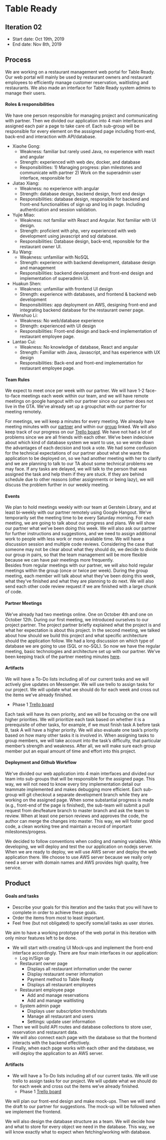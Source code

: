 # Table Ready


## Iteration 02

 * Start date: Oct 19th, 2019
 * End date: Nov 8th, 2019

## Process

We are working on a restaurant management web portal for Table Ready. Our web portal will mainly be used by restaurant owners and restaurant employees to efficiently manage customer reservation, waitlisting and restaurants. We also made an interface for Table Ready system admins to manage their users. 

#### Roles & responsibilities

We have one person responsible for managing project and communicating with partner. Then we divided our application into 4 main interfaces and assigned each pair a page to take care of. Each sub-group will be responsible for every element on the asssigned page including front-end, back-end and interaction with API/database. 

* Xiaohe Gong:
    * Weakness: familiar but rarely used Java, no experience with react and angular 
    * Strength: experienced with web dev, docker, and database
    * Responsibilities: 1) Managing progress: plan milestones and communicate with partner 2) Work on the superadmin user interface, responsible for 
* Jiatao Xiang:
    * Weakness: no experience with angular
    * Strength:  database design, backend design, front end design
    * Responsibilities: database design, responsible for backend and front-end functionalities of sign up and log in page. Including authentication and session validation. 
* Yujie Miao: 
    * Weakness: not familiar with React and Angular.  Not familiar with UI design.
    * Strength: proficient with php, very experienced with web development using javascript and sql database.
    * Responsibilities: Database design, back-end, reponsible for the restaurant owner UI.
* Xu Wang:
    * Weakness: unfamiliar with NoSQL
    * Strength: experience with backend development, database design and management
    * Responsibilities: backend development and front-end design and implementation of superadmin UI. 
* Huakun Shen:
    * Weakness: unfamiliar with frontend UI design
    * Strength: experience with databases, and frontend & backend web development
    * Responsibilities: app deployment on AWS, designing front-end and integrating backend database for the restaurant owner page. 
* Wenshuo Li:
    * Weakness: No web/database experience
    * Strength: experienced with UI design
    * Responsibilities: Front-end design and back-end implementation of restaurant employee page. 
* Lantao Cui: 
    * Weakness: No knowledge of database, React and angular
    * Strength: Familiar with Java, Javascript, and has experience with UX design
    * Responsibilities: Back-end and front-end  implementation for restaurant employee page. 

#### Team Rules

We expect to meet once per week with our partner. We will have 1-2 face-to-face meetings each week within our team, and we will have remote meetings on google hangout with our partner since our partner does not live in the GTA. We’ve already set up a groupchat with our partner for meeting remotely. 

For meetings, we will keep a minutes for every meeting. We already have meeting minutes with our [partner](https://docs.google.com/document/d/144cCnsJGDXGZDuQeKfe_9Xnur8x1ENCg_WSGpzylNng/edit?usp=sharing) and within our [group](https://docs.google.com/document/d/1LNuYeRcTlORE7JXlvPhqWXyxSPD5UxnJ7wrf9Af4M9E/edit?usp=sharing) linked.  We will also keep track of our progress on our [Trello board](https://trello.com/b/mTQ6buKm/phase-1). 
We have not had a lot of problems since we are all friends with each other. We’ve been indecisive about which kind of database system we want to use, so we wrote down the advantages of each decision and took a vote. We had some confusion for the technical expectations of our partner about what she wants the application to be deployed on, so we had another meeting with her to clarify and we are planning to talk to our TA about some technical problems we may face. If any tasks are delayed, we will talk to the person that was assigned the task and help them if they are stuck. If they are behind schedule due to other reasons (other assignments or being lazy), we will discuss the problem further in our weekly meeting.


#### Events

We plan to hold meetings weekly with our team at Gerstein Library, and at least bi-weekly with our partner remotely using Google Hangout. We’ve temporarily set the meeting time to be every Saturday morning.
For each meeting, we are going to talk about our progress and plans. We will show our partner what we’ve been doing this week. We will also ask our partner for further instructions and suggestions, and we need to assign additional work to people with less work or more available time. We will have a discussion session and multiple code reviews. Considering the case that someone may not be clear about what they should do, we decide to divide our group in pairs, so that the team management will be more flexible because we can have pair meetings more frequently.   
Besides from regular meetings with our partner, we will also hold regular meetings within the group (once or twice per week). During the group meeting, each member will talk about what they’ve been doing this week, what they’ve finished and what they are planning to do next. We will also send each other code review request if we are finished with a large chunk of code. 

#### Partner Meetings
We’ve already had two meetings online. One on October 4th and one on October 12th. During our first meeting, we introduced ourselves to our project partner. The project partner briefly explained what the project is and what her expectation is about this project. In the second meeting, we talked about how should we build this project and what specific architecture should the application follow. We had a long discussion on which type of database we are going to use (SQL or no-SQL). 
So now we have the regular meeting, basic technologies and architecture set up with our partner. 
We've been keeping track of the partner meeting minutes [here](https://docs.google.com/document/d/144cCnsJGDXGZDuQeKfe_9Xnur8x1ENCg_WSGpzylNng/edit?usp=sharing).


#### Artifacts

We will have a To-Do lists including all of our current tasks and we will actively give updates on Messenger. We will use trello to assign tasks for our project. We will update what we should do for each week and cross out the items we’ve already finished. 
- Phase 1 [Trello board](https://trello.com/b/mTQ6buKm/phase-1)

Each task will have its own priority, and we will be focusing on the one will higher priorities. We will prioritize each task based on whether it is a prerequisite of other tasks, for example, if we must finish task A before task B, task A will have a higher priority. We will also evaluate one task’s priority based on how many other tasks it is involved in. When assigning tasks to group members, we will take account into the task’s difficulty, that particular member’s strength and weakness. After all, we will make sure each group member put an equal amount of time and effort into this project.


#### Deployment and Github Workflow

We've divided our web application into 4 main interfaces and divided our team into sub-groups that will be responsible for the assigned page. This way, we will not need to know every tiny implementation detail our teammate implemented and makes debugging more efficient. Each sub-group will git checkout a separate development branch while they are working on the assigned page. When some substantial progress is made (e.g.,  front-end of the page is finished), the sub-team will submit a pull request from dev/feature branch to master branch and ask the team to review. When at least one person reviews and approves the code, the author can merge the changes into master. This way, we will foster good code, a clean working tree and maintain a record of important milestones/progess. 

We decided to follow conventions when coding and naming variables. While developing, we will deploy and test the our application on nodejs server. When we are ready to deploy, we will use AWS server and deploy the web application there. We choose to use AWS server because we really only need a server with domain names and AWS provides high quality, free service. 


## Product

#### Goals and tasks

 * Describe your goals for this iteration and the tasks that you will have to complete in order to achieve these goals.
 * Order the items from most to least important.
 * Feel free (but not obligated) to specify some/all tasks as user stories.

We aim to have a working prototype of the web portal in this iteration with only minor features left to be done. 
* We will start with creating UI Mock-ups and implement the front-end interface accordingly. There are four main interfaces in our application:
    * Log in/Sign up 
    * Restaurant owner page
        * Displays all restaurant information under the owner
        * Display restaurant owner information
        * Payment method to Table Ready
        * Displays all restaurant employees
    * Restaurant employee page
        * Add and manage reservations
        * Add and manage waitlisting
    * System admin page
        * Displays user subscription trends/stats
        * Manage all restaurant and users
        * Settings: update user information
* Then we will build API routes and database collections to store user, reservation and restaurant data. 
* We will also connect each page with the database so that the frontend interacts with the backend effectively. 
* Finally, when each page works with each other and the database, we will deploy the application to an AWS server. 

#### Artifacts

* We will have a To-Do lists including all of our current tasks. We will use trello to assign tasks for our project. We will update what we should do for each week and cross out the items we’ve already finished. 
  - Phase 1 [Trello board](https://trello.com/b/mTQ6buKm/phase-1)

We will plan our front-end design and make mock-ups. Then we will send the draft to our partner for suggestions. The mock-up will be followed when we implement the frontend.

We will also design the database structure as a team. We will decide how and what to store for every object we need in the database. This way, we will know exactly what to expect when fetching/working with database. 
